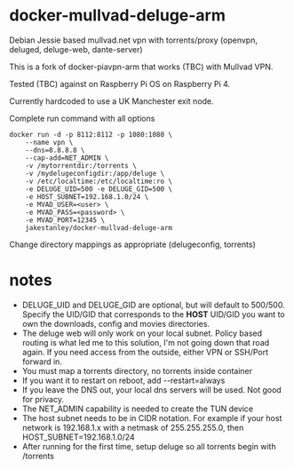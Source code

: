 docker-mullvad-deluge-arm
================

Debian Jessie based mullvad.net vpn with torrents/proxy (openvpn, deluged, deluge-web, dante-server)

This is a fork of docker-piavpn-arm that works (TBC) with Mullvad VPN.

Tested (TBC) against on Raspberry Pi OS on Raspberry Pi 4.

Currently hardcoded to use a UK Manchester exit node.

Complete run command with all options

    docker run -d -p 8112:8112 -p 1080:1080 \
        --name vpn \
        --dns=8.8.8.8 \
        --cap-add=NET_ADMIN \    
        -v /mytorrentdir:/torrents \
        -v /mydelugeconfigdir:/app/deluge \
        -v /etc/localtime:/etc/localtime:ro \
        -e DELUGE_UID=500 -e DELUGE_GID=500 \
        -e HOST_SUBNET=192.168.1.0/24 \
        -e MVAD_USER=<user> \
        -e MVAD_PASS=<password> \
        -e MVAD_PORT=12345 \
        jakestanley/docker-mullvad-deluge-arm


Change directory mappings as appropriate (delugeconfig, torrents)

notes
=====

* DELUGE_UID and DELUGE_GID are optional, but will default to 500/500.   Specify the UID/GID that corresponds to the **HOST** UID/GID you want to own the downloads, config and movies directories.
* The deluge web will only work on your local subnet.   Policy based routing is what led me to this solution, I'm not going down that road again.  If you need access from the outside, either VPN or SSH/Port forward in.
* You must map a torrents directory, no torrents inside container
* If you want it to restart on reboot, add --restart=always
* If you leave the DNS out, your local dns servers will be used.  Not good for privacy.
* The NET_ADMIN capability is needed to create the TUN device
* The host subnet needs to be in CIDR notation. For example if your host network is 192.168.1.x with a netmask of 255.255.255.0, then HOST_SUBNET=192.168.1.0/24
* After running for the first time, setup deluge so all torrents begin with /torrents
